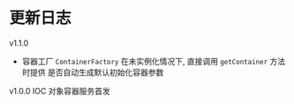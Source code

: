 # 更新日志

v1.1.0 
* 容器工厂 `ContainerFactory` 在未实例化情况下, 直接调用 `getContainer` 方法时提供 是否自动生成默认初始化容器参数

v1.0.0 IOC 对象容器服务首发


